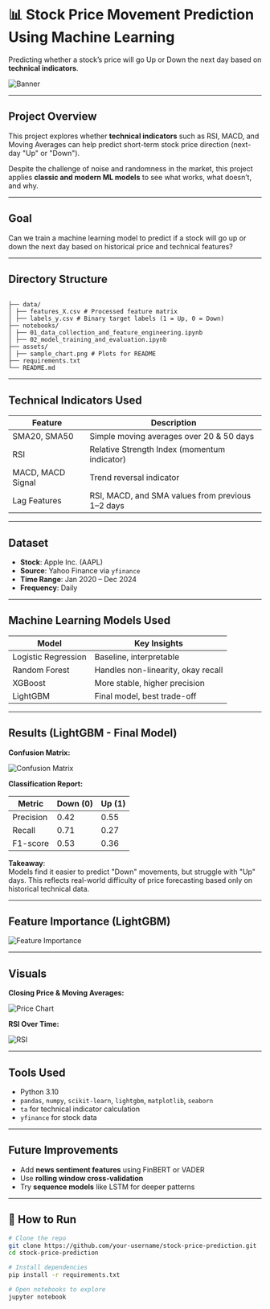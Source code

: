 # 📊 Stock Price Movement Prediction Using Machine Learning

Predicting whether a stock’s price will go Up or Down the next day based on **technical indicators**.

![Banner](assets/banner.png) <!-- Replace with your actual banner or project image -->

---

## Project Overview

This project explores whether **technical indicators** such as RSI, MACD, and Moving Averages can help predict short-term stock price direction (next-day "Up" or "Down").

Despite the challenge of noise and randomness in the market, this project applies **classic and modern ML models** to see what works, what doesn’t, and why.

---

## Goal

Can we train a machine learning model to predict if a stock will go up or down the next day based on historical price and technical features?

---

## Directory Structure

```text

├── data/
│ ├── features_X.csv # Processed feature matrix
│ ├── labels_y.csv # Binary target labels (1 = Up, 0 = Down)
├── notebooks/
│ ├── 01_data_collection_and_feature_engineering.ipynb
│ ├── 02_model_training_and_evaluation.ipynb
├── assets/
│ ├── sample_chart.png # Plots for README
├── requirements.txt
└── README.md

```

---

## Technical Indicators Used

| Feature | Description |
|--------|-------------|
| SMA20, SMA50 | Simple moving averages over 20 & 50 days |
| RSI | Relative Strength Index (momentum indicator) |
| MACD, MACD Signal | Trend reversal indicator |
| Lag Features | RSI, MACD, and SMA values from previous 1–2 days |

---

## Dataset

- **Stock**: Apple Inc. (AAPL)
- **Source**: Yahoo Finance via `yfinance`
- **Time Range**: Jan 2020 – Dec 2024
- **Frequency**: Daily

---

## Machine Learning Models Used

| Model                | Key Insights |
|---------------------|--------------|
| Logistic Regression | Baseline, interpretable |
| Random Forest       | Handles non-linearity, okay recall |
| XGBoost             | More stable, higher precision |
| LightGBM            | Final model, best trade-off |

---

## Results (LightGBM - Final Model)

**Confusion Matrix:**

![Confusion Matrix](assets/lightgbm_conf_matrix.png)

**Classification Report:**

| Metric       | Down (0) | Up (1) |
|--------------|----------|--------|
| Precision    | 0.42     | 0.55   |
| Recall       | 0.71     | 0.27   |
| F1-score     | 0.53     | 0.36   |

**Takeaway**:  
Models find it easier to predict "Down" movements, but struggle with "Up" days. This reflects real-world difficulty of price forecasting based only on historical technical data.

---

## Feature Importance (LightGBM)

![Feature Importance](assets/feature_importance.png)

---

## Visuals

**Closing Price & Moving Averages:**

![Price Chart](assets/price_with_sma.png)

**RSI Over Time:**

![RSI](assets/rsi_plot.png)

---

## Tools Used

- Python 3.10
- `pandas`, `numpy`, `scikit-learn`, `lightgbm`, `matplotlib`, `seaborn`
- `ta` for technical indicator calculation
- `yfinance` for stock data

---

## Future Improvements

- Add **news sentiment features** using FinBERT or VADER
- Use **rolling window cross-validation**
- Try **sequence models** like LSTM for deeper patterns

---

## 📎 How to Run

```bash
# Clone the repo
git clone https://github.com/your-username/stock-price-prediction.git
cd stock-price-prediction

# Install dependencies
pip install -r requirements.txt

# Open notebooks to explore
jupyter notebook
